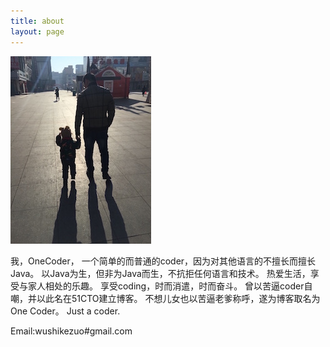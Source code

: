 ```yaml
---
title: about
layout: page
---
```


![](/images/beiying.jpeg)

我，OneCoder， 一个简单的而普通的coder，因为对其他语言的不擅长而擅长Java。 以Java为生，但非为Java而生，不抗拒任何语言和技术。 热爱生活，享受与家人相处的乐趣。 享受coding，时而消遣，时而奋斗。 曾以苦逼coder自嘲，并以此名在51CTO建立博客。 不想儿女也以苦逼老爹称呼，遂为博客取名为One Coder。 Just a coder.

Email:wushikezuo#gmail.com
